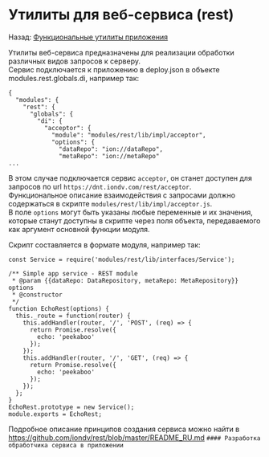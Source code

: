 # Утилиты для веб-сервиса (rest)
Назад: [Функциональные утилиты приложения](./readme.md)  

Утилиты веб-сервиса предназначены для реализации обработки различных видов запросов к серверу.  
Cервис подключается к приложению в deploy.json в объекте modules.rest.globals.di, например так:
```
{
  "modules": {
    "rest": {
      "globals": {
        "di": {
          "acceptor": {
            "module": "modules/rest/lib/impl/acceptor",
            "options": {
              "dataRepo": "ion://dataRepo",
              "metaRepo": "ion://metaRepo"
...
```
В этом случае подключается сервис `acceptor`, он станет доступен для запросов по url `https://dnt.iondv.com/rest/acceptor`.  
Функциональное описание взаимодействия с запросами должно содержаться в скрипте `modules/rest/lib/impl/acceptor.js`.  
В поле `options` могут быть указаны любые переменные и их значения, которые станут доступны в скрипте через поля объекта, передаваемого как аргумент основной функции модуля.

Скрипт составляется в формате модуля, например так:

```
const Service = require('modules/rest/lib/interfaces/Service');

/** Simple app service - REST module
 * @param {{dataRepo: DataRepository, metaRepo: MetaRepository}} options
 * @constructor
 */
function EchoRest(options) {
  this._route = function(router) {
    this.addHandler(router, '/', 'POST', (req) => {
      return Promise.resolve({
        echo: 'peekaboo'
      });
    });
    this.addHandler(router, '/', 'GET', (req) => {
      return Promise.resolve({
        echo: 'peekaboo'
      });
    });
  };
}
EchoRest.prototype = new Service();
module.exports = EchoRest;
```

Подробное описание принципов создания сервиса можно найти в https://github.com/iondv/rest/blob/master/README_RU.md `#### Разработка обработчика сервиса в приложении`